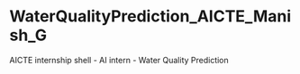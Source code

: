 # WaterQualityPrediction_AICTE_Manish_G
AICTE internship shell - AI intern - Water Quality Prediction
